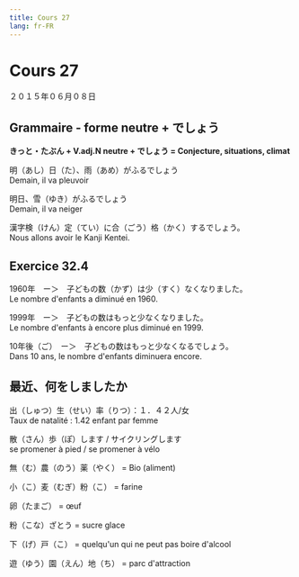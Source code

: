 ```yaml
---
title: Cours 27
lang: fr-FR
---
```


Cours 27
============

２０１５年０６月０８日

Grammaire - forme neutre + でしょう
----------

**きっと・たぶん + V.adj.N neutre + でしょう = Conjecture, situations, climat**

明（あし）日（た）、雨（あめ）がふるでしょう     
Demain, il va pleuvoir

明日、雪（ゆき）がふるでしょう     
Demain, il va neiger

漢字検（けん）定（てい）に合（ごう）格（かく）するでしょう。     
Nous allons avoir le Kanji Kentei.

Exercice 32.4
------------

1960年　ー＞　子どもの数（かず）は少（すく）なくなりました。    
Le nombre d'enfants a diminué en 1960.

1999年　ー＞　子どもの数はもっと少なくなりました。    
Le nombre d'enfants à encore plus diminué en 1999.

10年後（ご）　ー＞　子どもの数はもっと少なくなるでしょう。   
Dans 10 ans, le nombre d'enfants diminuera encore.

最近、何をしましたか
-----------------

出（しゅつ）生（せい）率（りつ）：１．４２人/女     
Taux de natalité : 1.42 enfant par femme

散（さん）歩（ぽ）します / サイクリングします   
se promener à pied / se promener à vélo

無（む）農（のう）薬（やく） = Bio (aliment)

小（こ）麦（むぎ）粉（こ） = farine

卵（たまご） = œuf

粉（こな）ざとう = sucre glace

下（げ）戸（こ） = quelqu'un qui ne peut pas boire d'alcool

遊（ゆう）園（えん）地（ち） = parc d'attraction
